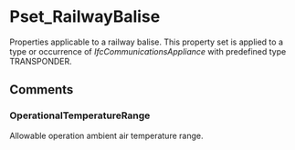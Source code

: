 # Pset_RailwayBalise

Properties  applicable to a railway balise. This property set is applied to a type or occurrence of _IfcCommunicationsAppliance_ with predefined type TRANSPONDER.<!-- end of definition -->


## Comments

### OperationalTemperatureRange

Allowable operation ambient air temperature range.

